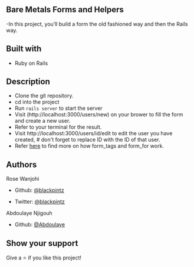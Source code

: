 ## Bare Metals Forms and Helpers

-In this project, you’ll build a form the old fashioned way and then the Rails way.

## Built with

- Ruby on Rails


## Description

- Clone the git repository.
- cd into the project
- Run ```rails server``` to start the server
- Visit (http://localhost:3000/users/new) on your brower to fill the form and create a new user.
- Refer to your terminal for the result.
- Visit http://localhost:3000/users/id/edit to edit the user you have created, # don't forget to replace ID with the ID of that user.
- Refer [here](https://www.theodinproject.com/courses/ruby-on-rails/lessons/forms#your-task) to find more on how form_tags and form_for work.
## Authors

Rose Wanjohi

- Github: [@blackpintz](https://github.com/blackpintz)

- Twitter: [@blackpintz](https://twitter.com/blackpintz)


Abdoulaye Njigouh

- Github: [@Abdoulaye](https://github.com/Abdoulaye-Thespy)


## Show your support

Give a ⭐️ if you like this project!
